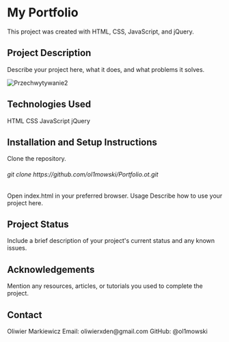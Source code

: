 
<h1>My Portfolio</h1>
This project was created with HTML, CSS, JavaScript, and jQuery.

<h2>Project Description</h2>
Describe your project here, what it does, and what problems it solves.

![Przechwytywanie2](https://user-images.githubusercontent.com/101707516/234233331-6be46c58-badc-42a7-8988-52c0215008f3.PNG)

<h2>Technologies Used</h2>
HTML
CSS
JavaScript
jQuery
<h2>Installation and Setup Instructions</h2>
Clone the repository.
<h6>git clone https://github.com/ol1mowski/Portfolio.ot.git </h6>
Open index.html in your preferred browser.
Usage
Describe how to use your project here.

<h2>Project Status</h2>
Include a brief description of your project's current status and any known issues.

<h2>Acknowledgements</h2>
Mention any resources, articles, or tutorials you used to complete the project.
<h2>Contact</h2>
Oliwier Markiewicz
Email: oliwierxden@gmail.com
GitHub: @ol1mowski
